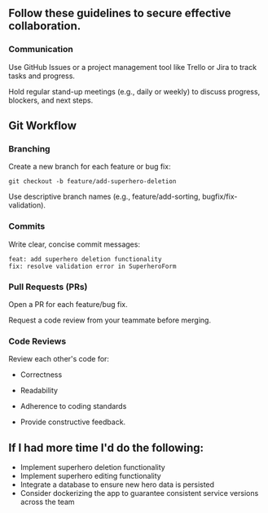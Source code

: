 ## Follow these guidelines to secure effective collaboration.

### Communication

Use GitHub Issues or a project management tool like Trello or Jira to track tasks and progress.

Hold regular stand-up meetings (e.g., daily or weekly) to discuss progress, blockers, and next steps.

## Git Workflow

### Branching

Create a new branch for each feature or bug fix:

```
git checkout -b feature/add-superhero-deletion
```

Use descriptive branch names (e.g., feature/add-sorting, bugfix/fix-validation).

### Commits

Write clear, concise commit messages:

```
feat: add superhero deletion functionality
fix: resolve validation error in SuperheroForm
```

### Pull Requests (PRs)

Open a PR for each feature/bug fix.

Request a code review from your teammate before merging.

### Code Reviews

Review each other's code for:

-   Correctness

-   Readability

-   Adherence to coding standards

-   Provide constructive feedback.

## If I had more time I'd do the following:

-   Implement superhero deletion functionality
-   Implement superhero editing functionality
-   Integrate a database to ensure new hero data is persisted
-   Consider dockerizing the app to guarantee consistent service versions across the team
